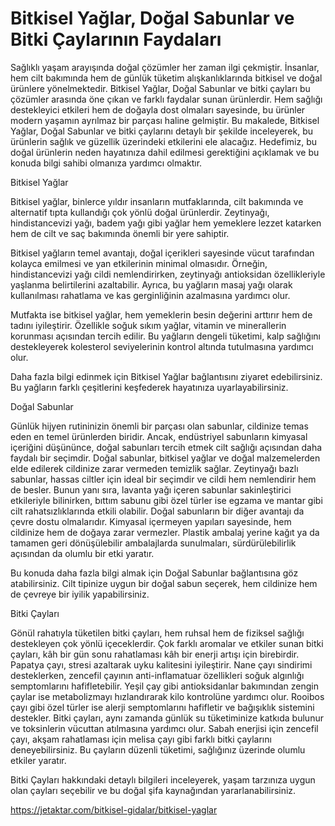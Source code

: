 # Bitkisel Yağlar, Doğal Sabunlar ve Bitki Çaylarının Faydaları
Sağlıklı yaşam arayışında doğal çözümler her zaman ilgi çekmiştir. İnsanlar, hem cilt bakımında hem de günlük tüketim alışkanlıklarında bitkisel ve doğal ürünlere yönelmektedir. Bitkisel Yağlar, Doğal Sabunlar ve bitki çayları bu çözümler arasında öne çıkan ve farklı faydalar sunan ürünlerdir. Hem sağlığı destekleyici etkileri hem de doğayla dost olmaları sayesinde, bu ürünler modern yaşamın ayrılmaz bir parçası haline gelmiştir.
Bu makalede, Bitkisel Yağlar, Doğal Sabunlar ve bitki çaylarını detaylı bir şekilde inceleyerek, bu ürünlerin sağlık ve güzellik üzerindeki etkilerini ele alacağız. Hedefimiz, bu doğal ürünlerin neden hayatınıza dahil edilmesi gerektiğini açıklamak ve bu konuda bilgi sahibi olmanıza yardımcı olmaktır.

Bitkisel Yağlar

Bitkisel yağlar, binlerce yıldır insanların mutfaklarında, cilt bakımında ve alternatif tıpta kullandığı çok yönlü doğal ürünlerdir. Zeytinyağı, hindistancevizi yağı, badem yağı gibi yağlar hem yemeklere lezzet katarken hem de cilt ve saç bakımında önemli bir yere sahiptir.

Bitkisel yağların temel avantajı, doğal içerikleri sayesinde vücut tarafından kolayca emilmesi ve yan etkilerinin minimal olmasıdır. Örneğin, hindistancevizi yağı cildi nemlendirirken, zeytinyağı antioksidan özellikleriyle yaşlanma belirtilerini azaltabilir. Ayrıca, bu yağların masaj yağı olarak kullanılması rahatlama ve kas gerginliğinin azalmasına yardımcı olur.

Mutfakta ise bitkisel yağlar, hem yemeklerin besin değerini arttırır hem de tadını iyileştirir. Özellikle soğuk sıkım yağlar, vitamin ve minerallerin korunması açısından tercih edilir. Bu yağların dengeli tüketimi, kalp sağlığını destekleyerek kolesterol seviyelerinin kontrol altında tutulmasına yardımcı olur.

Daha fazla bilgi edinmek için Bitkisel Yağlar bağlantısını ziyaret edebilirsiniz. Bu yağların farklı çeşitlerini keşfederek hayatınıza uyarlayabilirsiniz.

Doğal Sabunlar

Günlük hijyen rutininizin önemli bir parçası olan sabunlar, cildinize temas eden en temel ürünlerden biridir. Ancak, endüstriyel sabunların kimyasal içeriğini düşününce, doğal sabunları tercih etmek cilt sağlığı açısından daha faydalı bir seçimdir.
Doğal sabunlar, bitkisel yağlar ve doğal malzemelerden elde edilerek cildinize zarar vermeden temizlik sağlar. Zeytinyağı bazlı sabunlar, hassas ciltler için ideal bir seçimdir ve cildi hem nemlendirir hem de besler. Bunun yanı sıra, lavanta yağı içeren sabunlar sakinleştirici etkileriyle bilinirken, bıttım sabunu gibi özel türler ise egzama ve mantar gibi cilt rahatsızlıklarında etkili olabilir.
Doğal sabunların bir diğer avantajı da çevre dostu olmalarıdır. Kimyasal içermeyen yapıları sayesinde, hem cildinize hem de doğaya zarar vermezler. Plastik ambalaj yerine kağıt ya da tamamen geri dönüşülebilir ambalajlarda sunulmaları, sürdürülebilirlik açısından da olumlu bir etki yaratır.

Bu konuda daha fazla bilgi almak için Doğal Sabunlar bağlantısına göz atabilirsiniz. Cilt tipinize uygun bir doğal sabun seçerek, hem cildinize hem de çevreye bir iyilik yapabilirsiniz.

Bitki Çayları

Gönül rahatıyla tüketilen bitki çayları, hem ruhsal hem de fiziksel sağlığı destekleyen çok yönlü içeceklerdir. Çok farklı aromalar ve etkiler sunan bitki çayları, kâh bir gün sonu rahatlaması kâh bir enerji artışı için birebirdir.
Papatya çayı, stresi azaltarak uyku kalitesini iyileştirir. Nane çayı sindirimi desteklerken, zencefil çayının anti-inflamatuar özellikleri soğuk algınlığı semptomlarını hafifletebilir. Yeşil çay gibi antioksidanlar bakımından zengin çaylar ise metabolizmayı hızlandırarak kilo kontrolüne yardımcı olur. Rooibos çayı gibi özel türler ise alerji semptomlarını hafifletir ve bağışıklık sistemini destekler.
Bitki çayları, aynı zamanda günlük su tüketiminize katkıda bulunur ve toksinlerin vücuttan atılmasına yardımcı olur. Sabah enerjisi için zencefil çayı, akşam rahatlaması için melisa çayı gibi farklı bitki çaylarını deneyebilirsiniz. Bu çayların düzenli tüketimi, sağlığınız üzerinde olumlu etkiler yaratır.

Bitki Çayları hakkındaki detaylı bilgileri inceleyerek, yaşam tarzınıza uygun olan çayları seçebilir ve bu doğal şifa kaynağından yararlanabilirsiniz.

https://jetaktar.com/bitkisel-gidalar/bitkisel-yaglar

